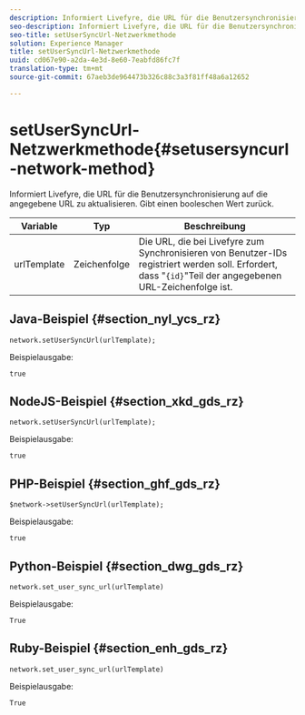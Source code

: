 ```yaml
---
description: Informiert Livefyre, die URL für die Benutzersynchronisierung auf die angegebene URL zu aktualisieren. Gibt einen booleschen Wert zurück.
seo-description: Informiert Livefyre, die URL für die Benutzersynchronisierung auf die angegebene URL zu aktualisieren. Gibt einen booleschen Wert zurück.
seo-title: setUserSyncUrl-Netzwerkmethode
solution: Experience Manager
title: setUserSyncUrl-Netzwerkmethode
uuid: cd067e90-a2da-4e3d-8e60-7eabfd86fc7f
translation-type: tm+mt
source-git-commit: 67aeb3de964473b326c88c3a3f81ff48a6a12652

---
```



# setUserSyncUrl-Netzwerkmethode{#setusersyncurl-network-method}

Informiert Livefyre, die URL für die Benutzersynchronisierung auf die angegebene URL zu aktualisieren. Gibt einen booleschen Wert zurück.

| Variable | Typ | Beschreibung |
|--- |--- |--- |
| urlTemplate | Zeichenfolge | Die URL, die bei Livefyre zum Synchronisieren von Benutzer-IDs registriert werden soll. Erfordert, dass "`{id}`"Teil der angegebenen URL-Zeichenfolge ist. |

## Java-Beispiel {#section_nyl_ycs_rz}

```
network.setUserSyncUrl(urlTemplate); 
```

Beispielausgabe:

```
true
```

## NodeJS-Beispiel {#section_xkd_gds_rz}

```
network.setUserSyncUrl(urlTemplate); 
```

Beispielausgabe:

```
true
```

## PHP-Beispiel {#section_ghf_gds_rz}

```
$network->setUserSyncUrl(urlTemplate); 
```

Beispielausgabe:

```
true
```

## Python-Beispiel {#section_dwg_gds_rz}

```
network.set_user_sync_url(urlTemplate) 
```

Beispielausgabe:

```
True
```

## Ruby-Beispiel {#section_enh_gds_rz}

```
network.set_user_sync_url(urlTemplate) 
```

Beispielausgabe:

```
True
```
